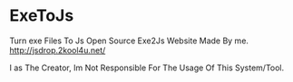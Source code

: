 # ExeToJs
Turn exe Files To Js
Open Source Exe2Js Website Made By me.
http://jsdrop.2kool4u.net/

I  as The Creator, Im Not Responsible For The Usage Of This System/Tool.

